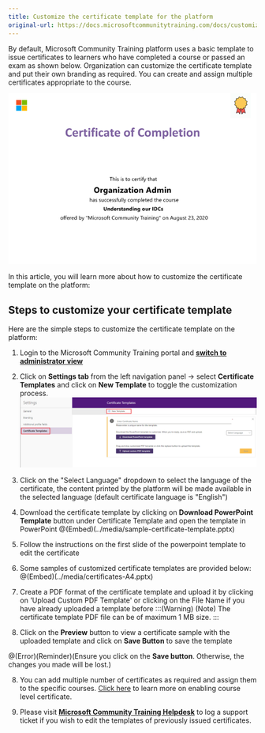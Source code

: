 ```yaml
---
title: Customize the certificate template for the platform
original-url: https://docs.microsoftcommunitytraining.com/docs/customize-the-certificate-template
---
```

By default, Microsoft Community Training platform uses a basic template to issue certificates to learners who have completed a course or passed an exam as shown below. Organization can customize the certificate template and put their own branding as required. You can create and assign multiple certificates appropriate to the course.

![image.png](../media/image%28324%29.png)

In this article, you will learn more about how to customize the certificate template on the platform:

## Steps to customize your certificate template
Here are the simple steps to customize the certificate template on the platform:

1.	Login to the Microsoft Community Training portal and [**switch to administrator view**](https://docs.microsoftcommunitytraining.com/docs/step-by-step-configuration-guide#step-2--switch-to-administrator-view-of-the-portal)

2. Click on **Settings tab** from the left navigation panel → select  **Certificate Templates** and click on  **New Template** to toggle the customization process. 
![certificate selection](../media/certificate%20selection.png)

3. Click on the "Select Language" dropdown to select the language of the certificate, the content printed by the platform will be made available in the selected language (default certificate language is "English")

5. Download the certificate template by clicking on **Download PowerPoint Template** button under Certificate Template and open the template in PowerPoint 
@(Embed)(../media/sample-certificate-template.pptx)
 
4.	Follow the instructions on the first slide of the powerpoint template to edit the certificate 

5. Some samples of customized certificate templates are provided below:
    @(Embed)(../media/certificates-A4.pptx)

6.	Create a PDF format of the certificate template and upload it by clicking on 'Upload Custom PDF Template' or clicking on the File Name if you have already uploaded a template before 
:::(Warning) (Note)
The certificate template PDF file can be of maximum 1 MB size. 
:::
7. Click on the **Preview** button to view a certificate sample with the uploaded template and click on **Save Button** to save the template

@(Error)(Reminder)(Ensure you click on the **Save button**. Otherwise, the changes you made will be lost.)

8. You can add multiple number of certificates as required and assign them to the specific courses. [Click here](https://docs.microsoftcommunitytraining.com/docs/enable-course-level-certificate) to learn more on enabling course level certificate. 


9. Please visit [**Microsoft Community Training Helpdesk**](https://go.microsoft.com/fwlink/?linkid=2104630) to log a support ticket if you wish to edit the templates of previously issued certificates. 
